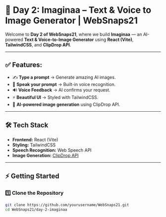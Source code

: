 # 🎨 Day 2: Imaginaa – Text & Voice to Image Generator | WebSnaps21

Welcome to **Day 2 of WebSnaps21**, where we build **Imaginaa** — an AI-powered **Text & Voice-to-Image Generator** using **React (Vite)**, **TailwindCSS**, and **ClipDrop API**.

---

## ✅ Features:
- ✍️ **Type a prompt** → Generate amazing AI images.
- 🎤 **Speak your prompt** → Built-in voice recognition.
- 🔊 **Voice Feedback** → AI confirms your request.
- ⚡ **Beautiful UI** → Styled with TailwindCSS.
- 🎨 **AI-powered image generation** using ClipDrop API.



---

## 🛠️ Tech Stack
- **Frontend:** React (Vite)
- **Styling:** TailwindCSS
- **Speech Recognition:** Web Speech API
- **Image Generation:** [ClipDrop API](https://clipdrop-api.co/text-to-image/v1)

---

## ⚡ Getting Started

### 1️⃣ Clone the Repository
```bash
git clone https://github.com/yourusername/WebSnaps21.git
cd WebSnaps21/day-2-imaginaa
